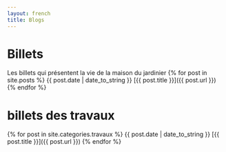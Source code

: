 ```yaml
---
layout: french
title: Blogs
---
```

# Billets
Les billets qui présentent la vie de la maison du jardinier
{% for post in site.posts %}
{{ post.date | date_to_string }} [{{ post.title }}]({{ post.url }})
{% endfor %}


# billets des travaux
{% for post in site.categories.travaux %}
{{ post.date | date_to_string }} [{{ post.title }}]({{ post.url }})
{% endfor %}
